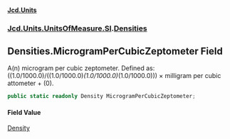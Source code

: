 #### [Jcd.Units](index.md 'index')
### [Jcd.Units.UnitsOfMeasure.SI](Jcd.Units.UnitsOfMeasure.SI.md 'Jcd.Units.UnitsOfMeasure.SI').[Densities](Densities.md 'Jcd.Units.UnitsOfMeasure.SI.Densities')

## Densities.MicrogramPerCubicZeptometer Field

A(n) microgram per cubic zeptometer. Defined as: ((1.0/1000.0)/((1.0/1000.0)*(1.0/1000.0)*(1.0/1000.0))) × milligram per cubic attometer + (0).

```csharp
public static readonly Density MicrogramPerCubicZeptometer;
```

#### Field Value
[Density](Density.md 'Jcd.Units.UnitTypes.Density')